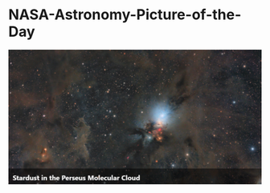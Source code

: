 # NASA-Astronomy-Picture-of-the-Day


<img src="./img/NASA Astronomy Picture of the Day.png" alt="NASA Astronomy Picture of the Day
">